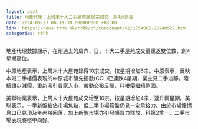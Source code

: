 ```yaml
---
layout: post
title: 地產代理：上周末十大二手屋苑錄10宗成交　創4周新高
date: 2024-05-27 06:18:39.000000000 +08:00
link: https://news.rthk.hk/rthk/ch/component/k2/1754802-20240527.htm
categories: rthk
---
```


地產代理數據顯示，在剛過去的周六、日，十大二手屋苑成交量重返雙位數，創4星期高位。

中原地產表示，上周末十大屋苑錄得10宗成交，按星期增加6宗。中原表示，反映本港二手樓價表現的中原城市領先指數(CCL)已連跌4星期，業主見二手淡靜，陸續讓步減價，重新吸引買家入市，帶動交投反彈，料樓價繼續整固。

美聯物業表示，上周末十大屋苑成交增至10宗，按星期增加4宗，連升兩星期。美聯表示，一手新盤搶佔市場焦點，但二手市場筍盤仍見一定承接力。由於市場憧憬息口已見頂及年內將回落，加上新盤市場亦引發購買力釋放，料第2季一、二手市場表現將穩中向好。
